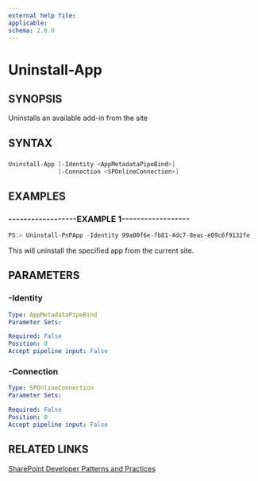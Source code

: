 ```yaml
---
external help file:
applicable: 
schema: 2.0.0
---
```

# Uninstall-App

## SYNOPSIS
Uninstalls an available add-in from the site

## SYNTAX 

### 
```powershell
Uninstall-App [-Identity <AppMetadataPipeBind>]
              [-Connection <SPOnlineConnection>]
```

## EXAMPLES

### ------------------EXAMPLE 1------------------
```powershell
PS:> Uninstall-PnPApp -Identity 99a00f6e-fb81-4dc7-8eac-e09c6f9132fe
```

This will uninstall the specified app from the current site.

## PARAMETERS

### -Identity


```yaml
Type: AppMetadataPipeBind
Parameter Sets: 

Required: False
Position: 0
Accept pipeline input: False
```

### -Connection


```yaml
Type: SPOnlineConnection
Parameter Sets: 

Required: False
Position: 0
Accept pipeline input: False
```

## RELATED LINKS

[SharePoint Developer Patterns and Practices](http://aka.ms/sppnp)